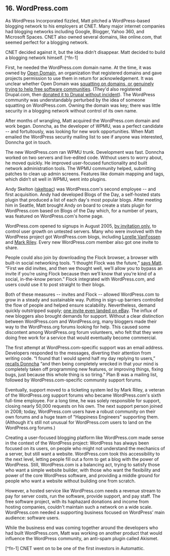 ## 16. WordPress.com

As WordPress Incorporated fizzled, Matt pitched a WordPress-based blogging network to his employers at CNET. Many major internet companies had blogging networks including Google, Blogger, Yahoo 360, and Microsoft Spaces. CNET also owned several domains, like online.com, that seemed perfect for a blogging network.

CNET decided against it, but the idea didn’t disappear. Matt decided to build a blogging network himself. [^fn-1]

First, he needed the WordPress.com domain name. At the time, it was owned by <a href="http://www.opendomain.org/">Open Domain</a>, an organization that registered domains and gave projects permission to use them in return for acknowledgement. It was unclear whether Open Domain was <a href="http://archive09.linux.com/feature/140576">squatting on domains, or genuinely trying to help free software communities</a>. (They'd also registered Drupal.com, then <a href="http://buytaert.net/drupal-com">donated it to Drupal without incident</a>). The WordPress community was understandably perturbed by the idea of someone squatting on WordPress.com. Owning the domain was key; there was little security in a blogging network without control of its own name.

After months of wrangling, Matt acquired the WordPress.com domain and work began. Donncha, as the developer of WPMU, was a perfect candidate -- and fortuitously, was looking for new work opportunities. When Matt emailed the WordPress security mailing list to see if anyone was interested, Donncha got in touch. 

The new WordPress.com ran WPMU trunk. Development was fast. Donncha worked on two servers and live-edited code. Without users to worry about, he moved quickly. He improved user-focused functionality and built network administration tools. The WPMU community helped, submitting patches to clean up admin screens. Features like domain mapping and tags, which didn’t sit well in WPMU, went into plugins.

Andy Skelton (<a href="https://profiles.wordpress.org/skeltoac">skeltoac</a>) was WordPress.com's second employee -- and first acquisition. Andy had developed Blogs of the Day, a self-hosted stats plugin that produced a list of each day's most popular blogs. After meeting him in Seattle, Matt brought Andy on board to create a stats plugin for WordPress.com based on Blogs of the Day which, for a number of years, was featured on WordPress.com's home page.

WordPress.com opened to signups in August 2005, <a href="http://matt.wordpress.com/2005/08/15/invites/">by invitation only</a>, to control user growth on untested servers. Many who were involved with the WordPress project got WordPress.com blogs, including <a href="http://lorelle.wordpress.com">Lorelle VanFossen</a> and <a href="http://mark.wordpress.com">Mark Riley</a>. Every new WordPress.com member also got one invite to share. 

People could also join by downloading the Flock browser, a browser with built-in social networking tools. “I thought Flock was the future,” <a href="http://archive.wordpress.org/interviews/2014_04_17_Mullenweg.html#L143">says Matt</a>. “First we did invites, and then we thought well, we’ll allow you to bypass an invite if you’re using Flock because then we’ll know that you’re kind of a social, in-the-know person.” Flock integrated with WordPress.com, and users could use it to post straight to their blogs. 

Both of these measures -- invites and Flock -- allowed WordPress.com to grow in a steady and sustainable way. Putting in sign-up barriers controlled the flow of people and helped ensure scalability. Nevertheless, demand quickly outstripped supply; <a href="https://lorelle.wordpress.com/2005/08/23/wordpresscom-invite-on-ebay-2/">one invite even landed on eBay</a>. 
The influx of new bloggers also brought demands for support. Without a clear distinction between WordPress.com and WordPress.org, many bloggers made their way to the WordPress.org forums looking for help. This caused some discontent among WordPress.org forum volunteers, who felt that they were doing free work for a service that would eventually become commercial. 

The first attempt at WordPress.com-specific support was an email address. Developers responded to the messages, diverting their attention from writing code. “I found that I would spend half my day replying to users,” <a href="http://archive.wordpress.org/interviews/2014_04_08_OCaoimh.html#L48">recalls Donncha</a> “and then being completely wrecked in that your mind is completely taken off programming new features, or improving things, fixing bugs, just because this whole thing is so tiring.” Plan B was a mailing list, followed by WordPress.com-specific community support forums. 

Eventually, support moved to a ticketing system led by Mark Riley, a veteran of the WordPress.org support forums who became WordPress.com's sixth full-time employee. For a long time, he was solely responsible for support, closing nearly 50,000 requests on his own. The next support person joined in 2008; today, WordPress.com users have a robust community on their own forums and a huge team of "Happiness Engineers" supporting them. (Although it's still not unusual for WordPress.com users to land on the WordPress.org forums.)

Creating a user-focused blogging platform like WordPress.com made sense in the context of the WordPress project:  WordPress has always been focused on its users, on people who might not understand the mechanics of a server, but still want a website. WordPress.com took this accessibility to the next level, letting people fill out a form to get a blog with the power of WordPress. Still, WordPress.com is a balancing act, trying to satisfy those who want a simple website builder, with those who want the flexibility and power of the core WordPress software, and providing a middle ground for people who want a website without building one from scratch.

However, a hosted service like WordPress.com needs a revenue stream to pay for server costs, run the software, provide support, and pay staff. The free software project, with its haphazard donations and income from hosting companies, couldn't maintain such a network on a wide scale. WordPress.com needed a supporting business focused on WordPress’ main audience: software users. 

While the business end was coming together around the developers who had built WordPress.com, Matt was working on another product that would influence the WordPress community, an anti-spam plugin called Akismet. 	
		
[^fn-1] CNET went on to be one of the first investors in Automattic.

